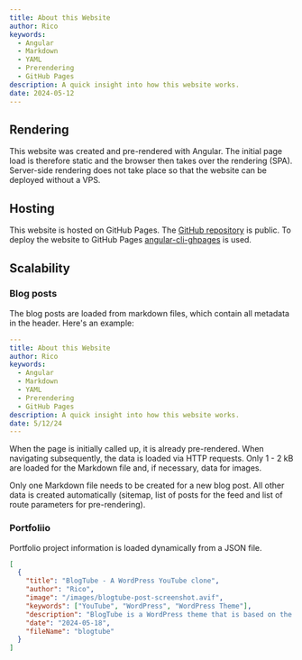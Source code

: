 ```yaml
---
title: About this Website
author: Rico
keywords:
  - Angular
  - Markdown
  - YAML
  - Prerendering
  - GitHub Pages
description: A quick insight into how this website works.
date: 2024-05-12
---
```


## Rendering

This website was created and pre-rendered with Angular.
The initial page load is therefore static and the browser then takes over the rendering (SPA).
Server-side rendering does not take place so that the website can be deployed without a VPS.

## Hosting

This website is hosted on GitHub Pages.
The [GitHub repository](https://github.com/KopfdesDaemons/ricoswebsite.com) is public.
To deploy the website to GitHub Pages [angular-cli-ghpages](https://github.com/angular-schule/angular-cli-ghpages) is used.

## Scalability

### Blog posts

The blog posts are loaded from markdown files, which contain all metadata in the header. Here's an example:

```yaml
---
title: About this Website
author: Rico
keywords:
  - Angular
  - Markdown
  - YAML
  - Prerendering
  - GitHub Pages
description: A quick insight into how this website works.
date: 5/12/24
---
```

When the page is initially called up, it is already pre-rendered. When navigating subsequently, the data is loaded via HTTP requests. Only 1 - 2 kB are loaded for the Markdown file and, if necessary, data for images.

Only one Markdown file needs to be created for a new blog post. All other data is created automatically (sitemap, list of posts for the feed and list of route parameters for pre-rendering).

### Portfoliio

Portfolio project information is loaded dynamically from a JSON file.

```json
[
  {
    "title": "BlogTube - A WordPress YouTube clone",
    "author": "Rico",
    "image": "/images/blogtube-post-screenshot.avif",
    "keywords": ["YouTube", "WordPress", "WordPress Theme"],
    "description": "BlogTube is a WordPress theme that is based on the design scheme of YouTube",
    "date": "2024-05-18",
    "fileName": "blogtube"
  }
]
```
